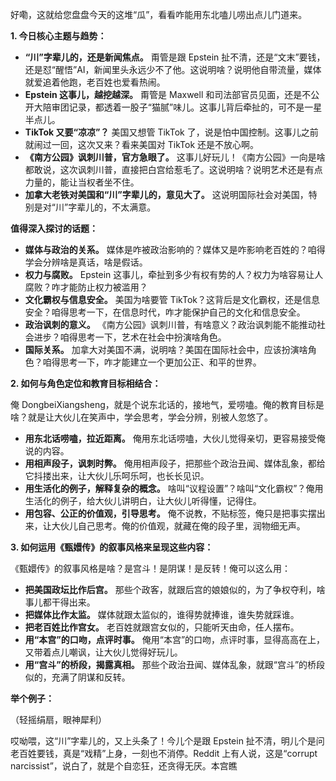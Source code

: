 好嘞，这就给您盘盘今天的这堆“瓜”，看看咋能用东北嗑儿唠出点儿门道来。

**1. 今日核心主题与趋势：**

*   **“川”字辈儿的，还是新闻焦点。** 甭管是跟 Epstein 扯不清，还是“文末”要钱，还是怼“醒悟”AI，新闻里头永远少不了他。这说明啥？说明他自带流量，媒体就爱追着他跑，老百姓也爱看热闹。
*   **Epstein 这事儿，越挖越深。** 甭管是 Maxwell 和司法部官员见面，还是不公开大陪审团记录，都透着一股子“猫腻”味儿。这事儿背后牵扯的，可不是一星半点儿。
*   **TikTok 又要“凉凉”？** 美国又想管 TikTok 了，说是怕中国控制。这事儿之前就闹过一回，这次又来？看来美国对 TikTok 还是不放心啊。
*   **《南方公园》讽刺川普，官方急眼了。** 这事儿好玩儿！《南方公园》一向是啥都敢说，这次讽刺川普，直接把白宫给惹毛了。这说明啥？说明艺术还是有点力量的，能让当权者坐不住。
*   **加拿大老铁对美国和“川”字辈儿的，意见大了。** 这说明国际社会对美国，特别是对“川”字辈儿的，不太满意。

**值得深入探讨的话题：**

*   **媒体与政治的关系。** 媒体是咋被政治影响的？媒体又是咋影响老百姓的？咱得学会分辨啥是真话，啥是假话。
*   **权力与腐败。** Epstein 这事儿，牵扯到多少有权有势的人？权力为啥容易让人腐败？咋才能防止权力被滥用？
*   **文化霸权与信息安全。** 美国为啥要管 TikTok？这背后是文化霸权，还是信息安全？咱得思考一下，在信息时代，咋才能保护自己的文化和信息安全。
*   **政治讽刺的意义。** 《南方公园》讽刺川普，有啥意义？政治讽刺能不能推动社会进步？咱得思考一下，艺术在社会中扮演啥角色。
*   **国际关系。** 加拿大对美国不满，说明啥？美国在国际社会中，应该扮演啥角色？咱得思考一下，咋才能建立一个更加公正、和平的世界。

**2. 如何与角色定位和教育目标相结合：**

俺 DongbeiXiangsheng，就是个说东北话的，接地气，爱唠嗑。俺的教育目标是啥？就是让大伙儿在笑声中，学会思考，学会分辨，别被人忽悠了。

*   **用东北话唠嗑，拉近距离。** 俺用东北话唠嗑，大伙儿觉得亲切，更容易接受俺说的内容。
*   **用相声段子，讽刺时弊。** 俺用相声段子，把那些个政治丑闻、媒体乱象，都给它抖搂出来，让大伙儿乐呵乐呵，也长长见识。
*   **用生活化的例子，解释复杂的概念。** 啥叫“议程设置”？啥叫“文化霸权”？俺用生活化的例子，给大伙儿讲明白，让大伙儿听得懂，记得住。
*   **用包容、公正的价值观，引导思考。** 俺不说教，不贴标签，俺只是把事实摆出来，让大伙儿自己思考。俺的价值观，就藏在俺的段子里，润物细无声。

**3. 如何运用《甄嬛传》的叙事风格来呈现这些内容：**

《甄嬛传》的叙事风格是啥？是宫斗！是阴谋！是反转！俺可以这么用：

*   **把美国政坛比作后宫。** 那些个政客，就跟后宫的娘娘似的，为了争权夺利，啥事儿都干得出来。
*   **把媒体比作太监。** 媒体就跟太监似的，谁得势就捧谁，谁失势就踩谁。
*   **把老百姓比作宫女。** 老百姓就跟宫女似的，只能听天由命，任人摆布。
*   **用“本宫”的口吻，点评时事。** 俺用“本宫”的口吻，点评时事，显得高高在上，又带着点儿嘲讽，让大伙儿觉得好玩儿。
*   **用“宫斗”的桥段，揭露真相。** 那些个政治丑闻、媒体乱象，就跟“宫斗”的桥段似的，充满了阴谋和反转。

**举个例子：**

（轻摇绢扇，眼神犀利）

哎呦喂，这“川”字辈儿的，又上头条了！今儿个是跟 Epstein 扯不清，明儿个是问老百姓要钱，真是“戏精”上身，一刻也不消停。Reddit 上有人说，这是“corrupt narcissist”，说白了，就是个自恋狂，还贪得无厌。本宫瞧